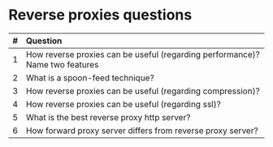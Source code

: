 # Reverse proxies questions

| #   | Question                                                                     |
| :-- | :--------------------------------------------------------------------------- |
| 1   | How reverse proxies can be useful (regarding performance)? Name two features |
| 2   | What is a spoon-feed technique?                                              |
| 3   | How reverse proxies can be useful (regarding compression)?                   |
| 4   | How reverse proxies can be useful (regarding ssl)?                           |
| 5   | What is the best reverse proxy http server?                                  |
| 6   | How forward proxy server differs from reverse proxy server?                  |
